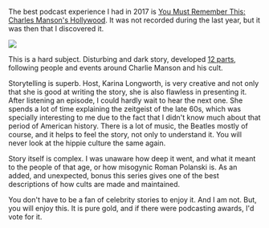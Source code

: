 <!-- 
.. link: 
.. description: "Charles Manson's Hollywood" from "You Must Remember This" is best podcast experience I had during the year 2017.
.. tags: podcasts, 2017
.. date: 2018/01/17 22:12:17
.. title: The best of 2017: Podcast
.. slug: the-best-of-2017-podcast
-->

The best podcast experience I had in 2017 is <a href="http://www.youmustrememberthispodcast.com/episodes/youmustrememberthispodcastblog/2015/5/26/charles-mansons-hollywood-part-1-what-we-talk-about-when-we-talk-about-the-manson-murders" target="_blank">You Must Remember This: Charles Manson's Hollywood</a>. It was not recorded during the last year, but it was then that I discovered it.

<a href="http://www.youmustrememberthispodcast.com/episodes/youmustrememberthispodcastblog/2015/5/26/charles-mansons-hollywood-part-1-what-we-talk-about-when-we-talk-about-the-manson-murders" target="_blank"><img src="/files/ymrt.jpg"></a>

This is a hard subject. Disturbing and dark story, developed <a href="http://www.youmustrememberthispodcast.com/episodes/youmustrememberthispodcastblog/2015/5/26/charles-mansons-hollywood-part-1-what-we-talk-about-when-we-talk-about-the-manson-murders" target="_blank">12 parts</a>, following people and events around Charlie Manson and his cult.

Storytelling is superb. Host, Karina Longworth, is very creative and not only that she is good at writing the story, she is also flawless in presenting it. After listening an episode, I could hardly wait to hear the next one. She spends a lot of time explaining the zeitgeist of the late 60s, which was specially interesting to me due to the fact that I didn't know much about that period of American history. There is a lot of music, the Beatles mostly of course, and it helps to feel the story, not only to understand it. You will never look at the hippie culture the same again.

Story itself is complex. I was unaware how deep it went, and what it meant to the people of that age, or how misogynic Roman Polanski is. As an added, and unexpected, bonus this series gives one of the best descriptions of how cults are made and maintained.

You don't have to be a fan of celebrity stories to enjoy it. And I am not. But, you will enjoy this. It is pure gold, and if there were podcasting awards, I'd vote for it.
